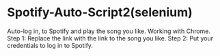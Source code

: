 # Spotify-Auto-Script2(selenium)
Auto-log in, to Spotify and play the song you like.
Working with Chrome. 
Step 1: Replace the link with the link to the song you like.
Step 2: Put your credentials to log in to Spotify.
